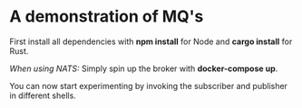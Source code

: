 # A demonstration of MQ's

First install all dependencies with **npm install** for Node and **cargo install** for Rust.

_When using NATS:_ Simply spin up the broker with **docker-compose up**. 

You can now start experimenting by invoking the subscriber and publisher in different shells.





